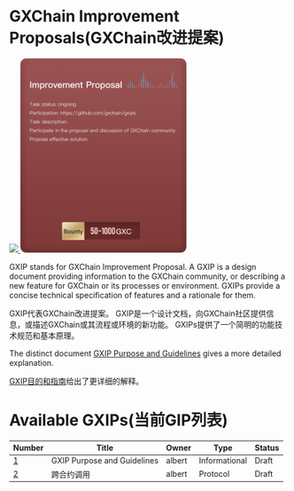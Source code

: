 # GXChain Improvement Proposals(GXChain改进提案)

<p>
    <a href="javascript:;">
        <img width="300px" src='https://raw.githubusercontent.com/gxchain/gxips/master/assets/images/task-gxips.png'/>
    </a>
    <a href="javascript:;">
        <img width="300px" src='https://raw.githubusercontent.com/gxchain/gxips/master/assets/images/task-gxips-en.png'/>
    </a>
</p>

GXIP stands for GXChain Improvement Proposal. A GXIP is a design document
providing information to the GXChain community, or describing a new feature for
GXChain or its processes or environment. GXIPs provide a concise
technical specification of features and a rationale for them.

GXIP代表GXChain改进提案。 GXIP是一个设计文档，向GXChain社区提供信息，或描述GXChain或其流程或环境的新功能。
GXIPs提供了一个简明的功能技术规范和基本原理。

The distinct document [GXIP Purpose and Guidelines](gxip-001/README.md) gives a more
detailed explanation.

[GXIP目的和指南](gxip-001/README-CN.md)给出了更详细的解释。

# Available GXIPs(当前GIP列表)

Number             | Title                                                    | Owner             | Type           | Status
-------------------|----------------------------------------------------------|-------------------|----------------|--------
[1](gxip-001)  | GXIP Purpose and Guidelines                         | albert      | Informational  | Draft
[2](gxip-002)  | 跨合约调用                         | albert      | Protocol  | Draft
